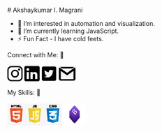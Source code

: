 <!--START_SECTION:waka-->

<!--END_SECTION:waka-->
<br>
# Akshaykumar I. Magrani

- 👀 I’m interested in automation and visualization.
- 🌱 I’m currently learning JavaScript.
- :zap: Fun Fact - I have cold feets.

Connect with Me: :handshake: 
<br>
<br>
<a href="https://www.instagram.com/dev.akshaym/"><img src="https://github.com/akshaymagrani/akshaymagrani/blob/main/instagram_logo.png" width=35 height=35 /></a>
<a href="https://www.linkedin.com/in/akshay-magrani/"><img src="https://github.com/akshaymagrani/akshaymagrani/blob/main/linkedin_logo.png" width=35 height=35 /></a>
<a href="https://twitter.com/akshay_magrani"><img src="https://github.com/akshaymagrani/akshaymagrani/blob/main/twitter_logo.png" width=35 height=35 /></a>
<a href="mailto: akshaymagrani1@gmail.com"><img src="https://github.com/akshaymagrani/akshaymagrani/blob/main/gmail.png" width=40 height=35 /></a>

My Skills: 🤹
<br>
<br>
<img src="https://github.com/akshaymagrani/akshaymagrani/blob/main/skills-logo.jpg" alt="JavaScript" height=50/>
<img src="https://github.com/akshaymagrani/akshaymagrani/blob/main/bootstrap_logo.png" alt="Bootstrap" width=50 height=50/>

<!---
akshaymagrani/akshaymagrani is a ✨ special ✨ repository because its `README.md` (this file) appears on your GitHub profile.
You can click the Preview link to take a look at your changes.
--->
